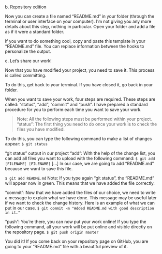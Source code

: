 ####
b. Repository edition

Now you can create a file named “README.md” in your folder (through the terminal or user interface on your computer). I’m not giving you any more details about this step, nothing in particular. Open your folder and add a file as if it were a standard folder.

If you want to do something cool, copy and paste this template in your “README.md” file. You can replace information between the hooks to personalize the output.

c. Let’s share our work!

Now that you have modified your project, you need to save it. This process is called committing.

To do this, get back to your terminal. If you have closed it, go back in your folder.

When you want to save your work, four steps are required. These steps are called: “status”, “add”, “commit” and “push”. I have prepared a standard procedure for you to perform each time you want to save your work.

> Note: All the following steps must be performed within your project.
“status”: The first thing you need to do once your work is to check the files you have modified.

To do this, you can type the following command to make a list of changes appear:
`$ git status`

“git status” output in our project
“add”: With the help of the change list, you can add all files you want to upload with the following command:
`$ git add [FILENAME] [FILENAME]` [...]
In our case, we are going to add “README.md” because we want to save this file.

`$ git add README.md`
Note: If you type again “git status”, the “README.md” will appear now in green. This means that we have added the file correctly.

“commit”: Now that we have added the files of our choice, we need to write a message to explain what we have done. This message may be useful later if we want to check the change history. Here is an example of what we can put in our case.
`$ git commit -m "Added README.md with good description in it."`

“push”: You’re there, you can now put your work online! If you type the following command, all your work will be put online and visible directly on the repository page.
`$ git push origin master`

You did it! If you come back on your repository page on GitHub, you are going to your “README.md” file with a beautiful preview of it.
